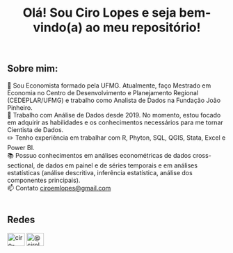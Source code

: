 <h1 align="center"> Olá! Sou Ciro Lopes e seja bem-vindo(a) ao meu repositório!</h1>

<br>

## Sobre mim:
📓 Sou Economista formado pela UFMG. Atualmente, faço Mestrado em Economia no Centro de Desenvolvimento e Planejamento Regional (CEDEPLAR/UFMG) e trabalho como Analista de Dados na Fundação João Pinheiro. <br>
💼 Trabalho com Análise de Dados desde 2019. No momento, estou focado em adquirir as habilidades e os conhecimentos necessários para me tornar Cientista de Dados. <br>
✏️ Tenho experiência em trabalhar com R, Phyton, SQL, QGIS, Stata, Excel e Power BI. <br>
📚 Possuo conhecimentos em análises econométricas de dados cross-sectional, de dados em painel e de séries temporais e em análises estatísticas (análise descritiva, inferência estatística, análise dos componentes principais). <br>
📫 Contato ciroemlopes@gmail.com <br>
<br>
## Redes
<a href="https://www.linkedin.com/in/ciro-lopes-04743b115/" target="blank"><img align="center" src="https://raw.githubusercontent.com/rahuldkjain/github-profile-readme-generator/master/src/images/icons/Social/linked-in-alt.svg" alt="ciro-lopes-04743b115" height="30" width="40" /></a>
<a href="https://medium.com/@cirolopes" target="blank"><img align="center" src="https://user-images.githubusercontent.com/36799589/96227773-3acc6080-0fb2-11eb-837f-f5026d472969.jpg" alt="@cirolopes" height="30" width="40" /></a>
